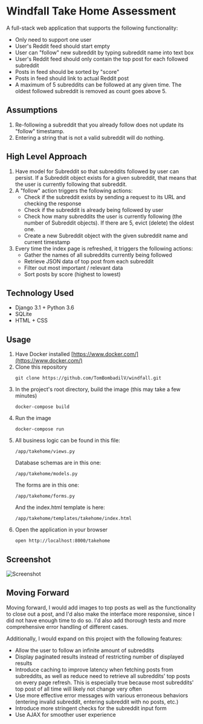 # Windfall Take Home Assessment
A full-stack web application that supports the following functionality:
- Only need to support one user
- User's Reddit feed should start empty
- User can "follow" new subreddit by typing subreddit name into text box
- User's Reddit feed should only contain the top post for each followed subreddit
- Posts in feed should be sorted by "score"
- Posts in feed should link to actual Reddit post
- A maximum of 5 subreddits can be followed at any given time. The oldest followed subreddit is removed as count goes above 5.

## Assumptions
1. Re-following a subreddit that you already follow does not update its "follow" timestamp.
2. Entering a string that is not a valid subreddit will do nothing.

## High Level Approach
1. Have model for Subreddit so that subreddits followed by user can persist. If a Subreddit object exists for a given subreddit, that means that the user is currently following that subreddit.
2. A "follow" action triggers the following actions:
    - Check if the subreddit exists by sending a request to its URL and checking the response
    - Check if the subreddit is already being followed by user
    - Check how many subreddits the user is currently following (the number of Subreddit objects). If there are 5, evict (delete) the oldest one.
    - Create a new Subreddit object with the given subreddit name and current timestamp
3. Every time the index page is refreshed, it triggers the following actions:
    - Gather the names of all subreddits currently being followed
    - Retrieve JSON data of top post from each subreddit
    - Filter out most important / relevant data
    - Sort posts by score (highest to lowest)

## Technology Used
- Django 3.1 + Python 3.6
- SQLite
- HTML + CSS

## Usage
1. Have Docker installed [https://www.docker.com/](https://www.docker.com/)
2. Clone this repository
    ```
    git clone https://github.com/TomBombadilV/windfall.git
    ```
2. In the project's root directory, build the image (this may take a few minutes)
    ```
    docker-compose build
    ```
3. Run the image
    ```
    docker-compose run
    ```
4. All business logic can be found in this file:
    ```
    /app/takehome/views.py
    ```
    Database schemas are in this one:
    ```
    /app/takehome/models.py
    ```
    The forms are in this one:
    ```
    /app/takehome/forms.py
    ```
    And the index.html template is here:
    ```
    /app/takehome/templates/takehome/index.html
    ```
4. Open the application in your browser
    ```
    open http://localhost:8000/takehome
    ```

## Screenshot
![Screenshot](https://i.postimg.cc/vTfWdqRG/Screen-Shot-2021-03-02-at-8-09-16-AM.png)


## Moving Forward
Moving forward, I would add images to top posts as well as the functionality to close out a post, and I'd also make the interface more responsive, since I did not have enough time to do so. I'd also add thorough tests and more comprehensive error handling of different cases.

Additionally, I would expand on this project with the following features:
- Allow the user to follow an infinite amount of subreddits
- Display paginated results instead of restricting number of displayed results
- Introduce caching to improve latency when fetching posts from subreddits, as well as reduce need to retrieve all subreddits' top posts on every page refresh. This is especially true because most subreddits' top post of all time will likely not change very often
- Use more effective error messages with various erroneous behaviors (entering invalid subreddit, entering subreddit with no posts, etc.)
- Introduce more stringent checks for the subreddit input form
- Use AJAX for smoother user experience